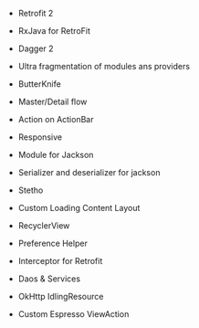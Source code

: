 * Retrofit 2
* RxJava for RetroFit
* Dagger 2
* Ultra fragmentation of modules ans providers
* ButterKnife
* Master/Detail flow
* Action on ActionBar
* Responsive
* Module for Jackson
* Serializer and deserializer for jackson
* Stetho
* Custom Loading Content Layout
* RecyclerView
* Preference Helper
* Interceptor for Retrofit
* Daos & Services

* OkHttp IdlingResource
* Custom Espresso ViewAction